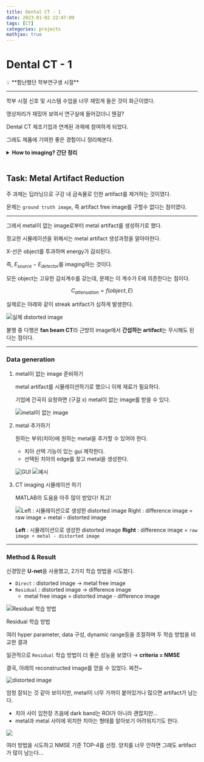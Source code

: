 ```yaml
---
title: Dental CT - 1
date: 2023-01-02 22:47:09
tags: [CT]
categories: projects
mathjax: true 
---
```


# Dental CT - 1

<aside>
💡 **험난했던 학부연구생 시절**

---

학부 시절 신호 및 시스템 수업을 너무 재밌게 들은 것이 화근이였다.

영상처리가 재밌어 보여서 연구실에 들어갔더니 웬걸?

Dental CT 제조기업과 연계된 과제에 참여하게 되었다.

그래도 제품에 기여한 좋은 경험이니 정리해본다.

</aside>

</aside>
<details markdown="1">
    <summary><strong> How to imaging? 간단 정리</strong></summary>
        <ul>
            <li>object를 중심으로 회전하며 여러 각도에서 X-선을 촬영한다.</li>
            <li>detector에서 획득한 attenuated energy들을 sinogram으로 표현한다.</li>
            <li>sinogram은 object를 투과하며 선적분되었다.</li>
            <ul><li>이미 radon transform되어있다.</li></ul>
            <li>Inverse radon transform으로 CT image를 재구성할 수 있다.</li>
            <ul>
                <li>sinogram의 각 angle의 energy를 back-projection한다.</li>
                <li>이 떄, filter를 사용하지 않으면 angle의 수와 비례하여 image가 blur해진다.</li>
            </ul>
        </ul>
</details>
<br>

## Task: Metal Artifact Reduction

주 과제는 딥러닝으로 구강 내 금속물로 인한 artifact를 제거하는 것이였다.

문제는 `ground truth image`, 즉 artifact free image를 구할수 없다는 점이였다.

---

그래서 metal이 없는 image로부터 metal artifact를 생성하기로 했다.

정교한 시뮬레이션을 위해서는 metal artifact 생성과정을 알아야한다.

X-선은 object를 투과하며 energy가 감쇠된다.

즉, $E_{source} - E_{detector}$를 imaging하는 것이다.

모든 object는 고유한 감쇠계수를 갖는데, 문제는 이 계수가 E에 의존한다는 점이다.

$$
C_{attenuation} = f(object, E)
$$

실제로는 아래와 같이 streak artifact가 심하게 발생한다.

![실제 distorted image](resource/ct_1/Untitled.png)

불행 중 다행은 **fan beam CT**라 근방의 image에서 **간섭하는 artifact**는 무시해도 된다는 점이다.

---

### Data generation

1. metal이 없는 image 준비하기
    
    metal artifact를 시뮬레이션하기로 했으니 이제 재료가 필요하다.
    
    기업에 간곡히 요청하면 (구걸 x) metal이 없는 image를 받을 수 있다.

    ![metal이 없는 image](resource/ct_1/Untitled_1.png)
    
2. metal 추가하기
    
    원하는 부위(치아)에 원하는 metal을 추가할 수 있어야 한다.
    
    - 치아 선택 기능이 있는 gui 제작한다.
    - 선택된 치아의 edge를 찾고 metal을 생성한다.

    ![GUI](resource/ct_1/Untitled_3.png)
    ![예시](resource/ct_1/Untitled_2.png)

3. CT imaging 시뮬레이션 하기
    
    MATLAB의 도움을 아주 많이 받았다! 최고!

    ![**Left** : 시뮬레이션으로 생성한 distorted image **Right** : difference image = `raw image + metal - distorted image`](resource/ct_1/Untitled_4.png)

    **Left** : 시뮬레이션으로 생성한 distorted image
    **Right** : difference image = `raw image + metal - distorted image`

---

### Method & Result

신경망은 **U-net**을 사용했고, 2가지 학습 방법을 시도했다.

- `Direct` : distorted image → metal free image
- `Residual` : distorted image → difference image
    - metal free image = distorted image - difference image

![Residual 학습 방법](resource/ct_1/Untitled_5.png)

Residual 학습 방법

여러 hyper parameter, data 구성, dynamic range등을 조절하며 두 학습 방법을 비교한 결과

일관적으로 `Residual` 학습 방법이 더 좋은 성능을 보였다 → **criteria = NMSE**

결국, 아래의 reconstructed image를 얻을 수 있었다. 짜잔~

![distorted image](resource/ct_1/Untitled_6.png)


엄청 잘되는 것 같아 보이지만, metal이 너무 가까이 붙어있거나 많으면 artifact가 남는다.

- 치아 사이 입천장 즈음에 dark band는 ROI가 아니라 괜찮지만…
- metal과 metal 사이에 위치한 치아는 형태를 알아보기 어려워지기도 한다.

![](resource/ct_1/Untitled_7.png)

여러 방법을 시도하고 NMSE 기준 TOP-4를 선정.
양치를 너무 안하면 그래도 artifact가 많이 남는다…